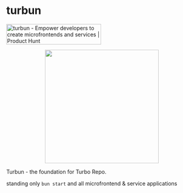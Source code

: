 # turbun
<a href="https://www.producthunt.com/posts/turbun?utm_source=badge-featured&utm_medium=badge&utm_souce=badge-turbun" target="_blank"><img src="https://api.producthunt.com/widgets/embed-image/v1/featured.svg?post_id=414803&theme=light" alt="turbun - Empower&#0032;developers&#0032;to&#0032;create&#0032;microfrontends&#0032;and&#0032;services | Product Hunt" style="width: 250px; height: 54px;" width="250" height="54" /></a>
<p align="center">
  <img width="auto" height="300" src="https://i.hizliresim.com/g73p8ot.png">
</p>

Turbun - the foundation for Turbo Repo.

standing only ```bun start``` and all microfrontend & service applications 
